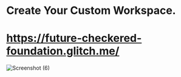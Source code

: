 # Create Your Custom Workspace.
# https://future-checkered-foundation.glitch.me/
![Screenshot (6)](https://user-images.githubusercontent.com/92200451/138547439-6121c44c-aef9-4bcf-aa63-d3345ab4bd27.png)
